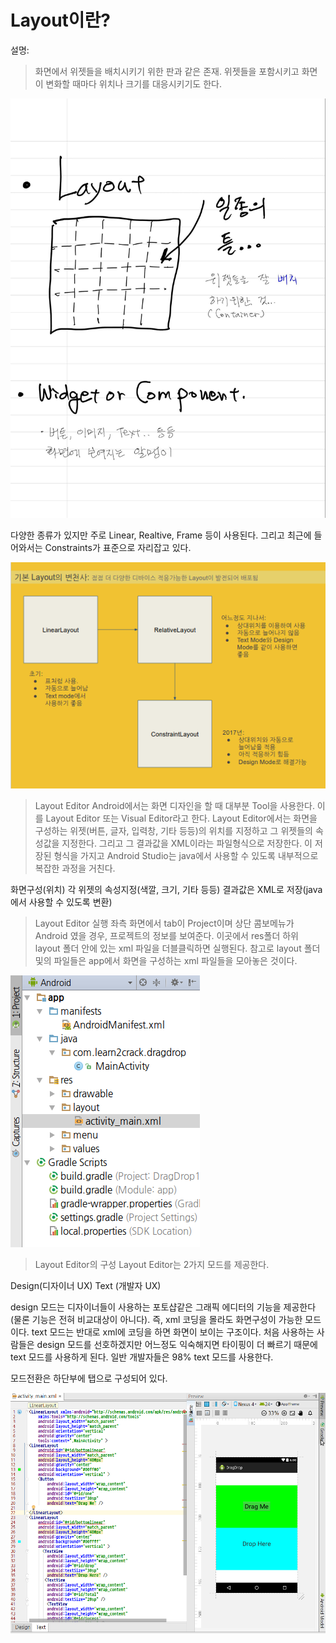 # Layout이란?
설명:
> 화면에서 위젯들을 배치시키기 위한 판과 같은 존재. 위젯들을 포함시키고 화면이 변화할 때마다 위치나 크기를 대응시키기도 한다.

![](/images/image55.jpg)

다양한 종류가 있지만 주로 Linear, Realtive, Frame 등이 사용된다. 그리고 최근에 들어와서는 Constraints가 표준으로 자리잡고 있다.

![](/images/image49.png)

> Layout Editor
Android에서는 화면 디자인을 할 때 대부분 Tool을 사용한다. 이를 Layout Editor 또는 Visual Editor라고 한다.  Layout Editor에서는 화면을 구성하는 위젯(버튼, 글자, 입력창, 기타 등등)의 위치를 지정하고 그 위젯들의 속성값을 지정한다. 그리고 그 결과값을 XML이라는 파일형식으로 저장한다. 이 저장된 형식을 가지고 Android Studio는 java에서 사용할 수 있도록 내부적으로 복잡한 과정을 거친다.

화면구성(위치)
각 위젯의 속성지정(색깔, 크기, 기타 등등)
결과값은 XML로 저장(java에서 사용할 수 있도록 변환)

> Layout Editor 실행
좌측 화면에서 tab이 Project이며 상단 콤보메뉴가 Android 였을 경우, 프로젝트의 정보를 보여준다. 이곳에서 res폴더 하위 layout 폴더 안에 있는 xml 파일을 더블클릭하면 실행된다. 참고로 layout 폴더 및의 파일들은 app에서 화면을 구성하는 xml 파일들을 모아놓은 것이다.  

![](/images_2/layeditor1.png)

> Layout Editor의 구성
Layout Editor는 2가지 모드를 제공한다.

Design(디자이너 UX)
Text (개발자 UX)

design 모드는 디자이너들이 사용하는 포토샵같은 그래픽 에디터의 기능을 제공한다(물론 기능은 전혀 비교대상이 아니다).  즉,  xml 코딩을 몰라도 화면구성이 가능한 모드이다. text 모드는 반대로 xml에 코딩을 하면 화면이 보이는 구조이다.  처음 사용하는 사람들은 design 모드를 선호하겠지만 어느정도 익숙해지면 타이핑이 더 빠르기 때문에 text 모드를 사용하게 된다. 일반 개발자들은 98% text 모드를 사용한다.

모드전환은 하단부에 탭으로 구성되어 있다.

![](/images_2/layeditor2.png)
